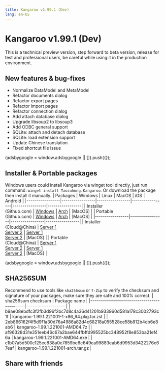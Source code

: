 ```yaml
---
title: Kangaroo v1.99.1 (Dev)
lang: en-US
---
```


# Kangaroo v1.99.1 (Dev)
This is a technical preview version, step forward to beta version, release for test and professional users, be careful while using it in the production environment.

## New features & bug-fixes
- Normalize DataModel and MetaModel
- Refactor documents dialog
- Refactor export pages
- Refactor import pages
- Refactor connection dialog
- Add attach database dialog
- Upgrade libsoup2 to libsoup3
- Add ODBC general support
- SQLite: attach and detach database
- SQLite: load extension support
- Update Chinese translation
- Fixed shortcut file issue

<div>
    <script2 type="text/javascript" async="true" src="https://pagead2.googlesyndication.com/pagead/js/adsbygoogle.js" />
    <ins class="adsbygoogle"
        style="display:block; text-align:center;"
        data-ad-layout="in-article"
        data-ad-format="fluid"
        data-ad-client="ca-pub-3975819313740938"
        data-ad-slot="6760827895"></ins>
    <script2 type="text/javascript">
        (adsbygoogle = window.adsbygoogle || []).push({});
    </script2>
</div>

## Installer & Portable packages
Windows users could install Kangaroo via winget tool directly, just run command: `winget install Taozuhong.Kangaroo`. Or download the package then install it manually.
| Packages        | Windows         | Linux           | MacOS           | iOS             | Android         |
|-----------------|-----------------|-----------------|-----------------|-----------------|-----------------|
| Installer<br/>(Github.com) | [Windows](https://github.com/dbkangaroo/kangaroo/releases/download/v1.99.1.221001/kangaroo-1.99.1.221001-AMD64.exe) | [Arch](https://github.com/dbkangaroo/kangaroo/releases/download/v1.99.1.221001/kangaroo-1.99.1.221001-1-x86_64.pkg.tar.zst) | [MacOS] |
| Portable<br/>(Github.com) | [Windows](https://github.com/dbkangaroo/kangaroo/releases/download/v1.99.1.221001/kangaroo-1.99.1.221001-AMD64.7z) | [Arch](https://github.com/dbkangaroo/kangaroo/releases/download/v1.99.1.221001/kangaroo-1.99.1.221001-arch.tar.gz) | [MacOS] |
|-----------------|-----------------|-----------------|-----------------|
| Installer<br/>(Cloud@China) | [Server 1](https://kangaroo.awaysoft.com/downloads/v1.99.1.221001/kangaroo-1.99.1.221001-AMD64.exe) <br/> [Server 2](https://d4.injdk.cn/dbkangaroo/v1.99.1.221001/kangaroo-1.99.1.221001-AMD64.exe) | [Server 1](https://kangaroo.awaysoft.com/downloads/v1.99.1.221001/kangaroo-1.99.1.221001-1-x86_64.pkg.tar.zst) <br/> [Server 2](https://d4.injdk.cn/dbkangaroo/v1.99.1.221001/kangaroo-1.99.1.221001-1-x86_64.pkg.tar.zst) | [MacOS] |
| Portable<br/>(Cloud@China) | [Server 1](https://kangaroo.awaysoft.com/downloads/v1.99.1.221001/kangaroo-1.99.1.221001-AMD64.7z) <br/> [Server 2](https://d4.injdk.cn/dbkangaroo/v1.99.1.221001/kangaroo-1.99.1.221001-AMD64.7z) | [Server 1](https://kangaroo.awaysoft.com/downloads/v1.99.1.221001/kangaroo-1.99.1.221001-arch.tar.gz) <br/> [Server 2](https://d4.injdk.cn/dbkangaroo/v1.99.1.221001/kangaroo-1.99.1.221001-arch.tar.gz) | [MacOS] |

<div>
    <script2 type="text/javascript" async="true" src="https://pagead2.googlesyndication.com/pagead/js/adsbygoogle.js" />
    <ins class="adsbygoogle"
        style="display:block; text-align:center;"
        data-ad-layout="in-article"
        data-ad-format="fluid"
        data-ad-client="ca-pub-3975819313740938"
        data-ad-slot="6760827895"></ins>
    <script2 type="text/javascript">
        (adsbygoogle = window.adsbygoogle || []).push({});
    </script2>
</div>

## SHA256SUM
Recommend to use tools like `sha256sum` or `7-Zip` to verify the checksum and signature of your packages, make sure they are safe and 100% correct.
| sha256sum checksum                          | Package name       |
|---------------------------------------------|--------------------|
| b9ae08ebdfc3f2fb3d96f2bc7d8c4a36d41201b933960d581a178c3002793c1f | kangaroo-1.99.1.221001-1-x86_64.pkg.tar.zst |
| 2eb866162f4f5d9f1a30d76a4986a82d4c68218a055528ce58b812b4cb6e8ab6 | kangaroo-1.99.1.221001-AMD64.7z |
| af96328d31e351eeb46c67a2bae644fbffd995525bc348952f8e853ba21ef46a | kangaroo-1.99.1.221001-AMD64.exe |
| c1b07a5d500c125ec838a0e7859be6c649ea99883eab6d9953d3422276e67eaf | kangaroo-1.99.1.221001-arch.tar.gz |

## Share with friends
<social-share :networks="['facebook', 'twitter', 'whatsapp', 'telegram', 'linkedin', 'reddit', 'line', 'skype', 'pinterest']" />
